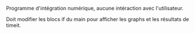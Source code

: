 Programme d'intégration numérique, aucune intéraction avec l'utilisateur.

Doit modifier les blocs if du main pour afficher les graphs et les résultats de timeit.
